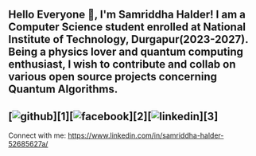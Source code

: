 Hello Everyone 👋, I'm Samriddha Halder!
I am a Computer Science student enrolled at National Institute of Technology, Durgapur(2023-2027). Being a physics lover and quantum computing enthusiast, I wish to contribute and collab on various open source 
projects concerning Quantum Algorithms.
---
[![github](https://cloud.githubusercontent.com/assets/17016297/18839843/0e06a67a-83d2-11e6-993a-b35a182500e0.png)][1][![facebook](https://cloud.githubusercontent.com/assets/17016297/18839836/0a06deb4-83d2-11e6-8078-1d0974af0f63.png)][2][![linkedin](https://cloud.githubusercontent.com/assets/17016297/18839848/0fc7e74e-83d2-11e6-8c6a-277fc9d6e067.png)][3]
---
Connect with me: https://www.linkedin.com/in/samriddha-halder-52685627a/
